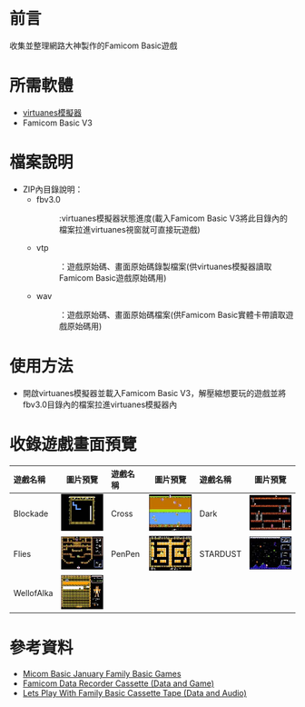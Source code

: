 # 前言
收集並整理網路大神製作的Famicom Basic遊戲

# 所需軟體
* [virtuanes模擬器](http://virtuanes.s1.xrea.com/vnes_dl.php)
* Famicom Basic V3

# 檔案說明
* ZIP內目錄說明：
  * fbv3.0 <DIR>:virtuanes模擬器狀態進度(載入Famicom Basic V3將此目錄內的檔案拉進virtuanes視窗就可直接玩遊戲)
  * vtp <DIR>：遊戲原始碼、畫面原始碼錄製檔案(供virtuanes模擬器讀取Famicom Basic遊戲原始碼用)
  * wav <DIR>：遊戲原始碼、畫面原始碼檔案(供Famicom Basic實體卡帶讀取遊戲原始碼用)

# 使用方法
* 開啟virtuanes模擬器並載入Famicom Basic V3，解壓縮想要玩的遊戲並將fbv3.0目錄內的檔案拉進virtuanes模擬器內

# 收錄遊戲畫面預覽
| 遊戲名稱 | 圖片預覽 | 遊戲名稱 | 圖片預覽 | 遊戲名稱 | 圖片預覽 |
|:------|:----:|:------|:----:|:------|:----:|
| Blockade | ![alt Cross](preview/Blockade.jpg "Blockade") | Cross | ![alt Cross](preview/Cross.jpg "Cross") | Dark | ![alt Dark](preview/Dark.jpg "Dark")
| Flies | ![alt Flies](preview/Flies.jpg "Flies") | PenPen | ![alt PenPen](preview/PenPen.jpg "PenPen") | STARDUST | ![alt STARDUST](preview/STARDUST.jpg "STARDUST")
| WellofAlka | ![alt WellofAlka](preview/WellofAlka.jpg "WellofAlka") | | | | 

# 參考資料
* [Micom Basic January Family Basic Games](https://archive.org/details/micom-basic-january-family-basic-games-ozidual/Family+Basic+Audio/Micom+Basic+1985+01+-+Stardust+BG.wav)
* [Famicom Data Recorder Cassette (Data and Game)](https://archive.org/details/famicom-data-recorder-tape-data-and-game-ozidual)
* [Lets Play With Family Basic Cassette Tape (Data and Audio)](https://archive.org/details/lets-play-with-family-basic-cassette-tape-data-and-audio-ozidual)
